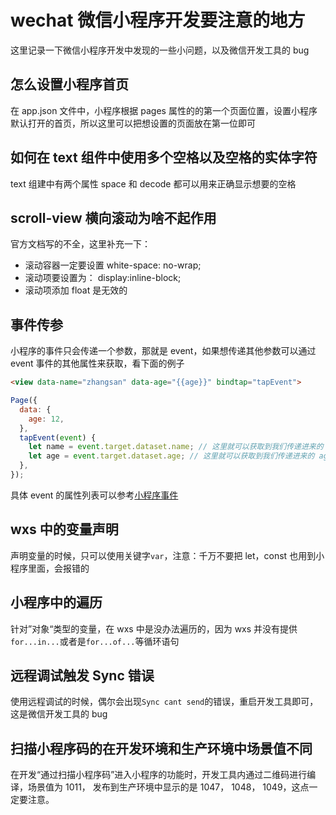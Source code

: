 <!-- Date: 2018-06-06 03:34:42 -->

# wechat 微信小程序开发要注意的地方

这里记录一下微信小程序开发中发现的一些小问题，以及微信开发工具的 bug

## 怎么设置小程序首页

在 app.json 文件中，小程序根据 pages 属性的的第一个页面位置，设置小程序默认打开的首页，所以这里可以把想设置的页面放在第一位即可

## 如何在 text 组件中使用多个空格以及空格的实体字符

text 组建中有两个属性 space 和 decode 都可以用来正确显示想要的空格

## scroll-view 横向滚动为啥不起作用

官方文档写的不全，这里补充一下：

- 滚动容器一定要设置 white-space: no-wrap;
- 滚动项要设置为： display:inline-block;
- 滚动项添加 float 是无效的

## 事件传参

小程序的事件只会传递一个参数，那就是 event，如果想传递其他参数可以通过 event 事件的其他属性来获取，看下面的例子

```html
<view data-name="zhangsan" data-age="{{age}}" bindtap="tapEvent">
```

```js
Page({
  data: {
    age: 12,
  },
  tapEvent(event) {
    let name = event.target.dataset.name; // 这里就可以获取到我们传递进来的 name 值
    let age = event.target.dataset.age; // 这里就可以获取到我们传递进来的 age 值
  },
});
```

具体 event 的属性列表可以参考[小程序事件](https://developers.weixin.qq.com/miniprogram/dev/framework/view/wxml/event.html)

## wxs 中的变量声明

声明变量的时候，只可以使用关键字`var`，注意：千万不要把 let，const 也用到小程序里面，会报错的

## 小程序中的遍历

针对”对象“类型的变量，在 wxs 中是没办法遍历的，因为 wxs 并没有提供`for...in...`或者是`for...of...`等循环语句

## 远程调试触发 Sync 错误

使用远程调试的时候，偶尔会出现`Sync cant send`的错误，重启开发工具即可，这是微信开发工具的 bug

## 扫描小程序码的在开发环境和生产环境中场景值不同

在开发“通过扫描小程序码”进入小程序的功能时，开发工具内通过二维码进行编译，场景值为 1011， 发布到生产环境中显示的是 1047， 1048， 1049，这点一定要注意。
